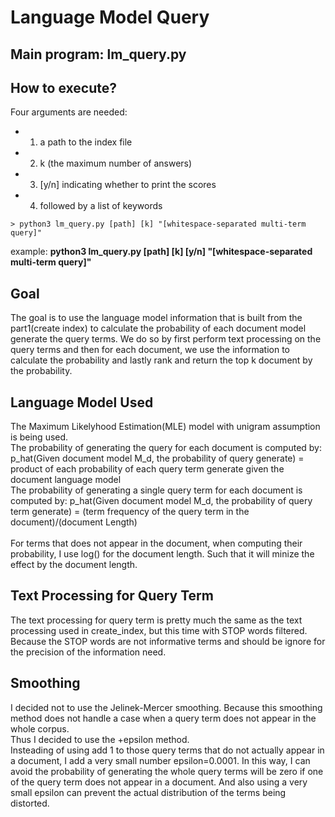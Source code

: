 # Language Model Query
## Main program: lm_query.py
## How to execute?
Four arguments are needed:
- 1. a path to the index file
- 2. k (the maximum number of answers)
- 3. [y/n] indicating whether to print the scores
- 4. followed by a list of keywords
```
> python3 lm_query.py [path] [k] "[whitespace-separated multi-term query]"
```
example: **python3 lm_query.py [path] [k] [y/n] "[whitespace-separated multi-term query]"**

## Goal
The goal is to use the language model information that is built from the part1(create index) to calculate the probability of each document model generate the query terms. We do so by first perform text processing on the query terms and then for each document, we use the information to calculate the probability and lastly rank and return the top k document by the probability.

## Language Model Used
The Maximum Likelyhood Estimation(MLE) model with unigram assumption is being used. 
</br>The probability of generating the query for each document is computed by:
</br>p_hat(Given document model M_d, the probability of query generate) = product of each probability of each query term generate given the document language model 
</br>The probability of generating a single query term for each document is computed by:
p_hat(Given document model M_d, the probability of query term generate) = (term frequency of the query term in the document)/(document Length)
</br>
</br>For terms that does not appear in the document, when computing their probability, I use log() for the document length. Such that it will minize the effect by the document length.

## Text Processing for Query Term
The text processing for query term is pretty much the same as the text processing used in create_index, but this time with STOP words filtered. Because the STOP words are not informative terms and should be ignore for the precision of the information need.

## Smoothing
I decided not to use the  Jelinek-Mercer smoothing. Because this smoothing method does not handle a case when a query term does not appear in the whole corpus.
</br>Thus I decided to use the +epsilon method.</br>
Insteading of using add 1 to those query terms that do not actually appear in a document, I add a very small number epsilon=0.0001. In this way, I can avoid the probability of generating the whole query terms will be zero if one of the query term does not appear in a document. And also using a very small epsilon can prevent the actual distribution of the terms being distorted.
